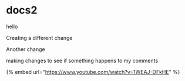 # docs2

hello

Creating a different change

Another change

making changes to see if something happens to my comments

{% embed url="https://www.youtube.com/watch?v=1WEAJ-DFkHE" %}
